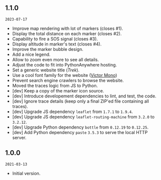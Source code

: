 ## 1.1.0

`2023-07-17`

- Improve map rendering with lot of markers (closes #1).
- Display the total distance on each marker (closes #2).
- Capability to fire a SOS signal (closes #3).
- Display altitude in marker's text (closes #4).
- Improve the marker bubble design.
- Add a nice legend.
- Allow to zoom even more to see all details.
- Adjust the code to fit into PythonAnywhere hosting.
- Set a generic website title (*Trek*).
- Use a cool font family for the website ([Victor Mono](https://rubjo.github.io/victor-mono/))
- Prevent search engine crawlers to browse the website.
- Moved the traces logic from JS to Python.
- [dev] Keep a copy of the marker icon source.
- [dev] Introduce developement dependencies to lint, and test, the code.
- [dev] Ignore trace details (keep only a final ZIP'ed file containing all traces).
- [dev] Upgrade JS dependency `leaflet` from `1.7.1` to `1.9.4`.
- [dev] Upgrade JS dependency `leaflet-routing-machine` from `3.2.0` to `3.2.12`.
- [dev] Upgrade Python dependency `bottle` from `0.12.19` to `0.12.25`.
- [dev] Add Python dependency `paste` `3.5.3` to serve the local HTTP server.

## 1.0.0

`2021-03-13`

- Initial version.
